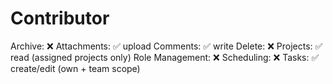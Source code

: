 # Contributor

Archive: ❌
Attachments: ✅ upload
Comments: ✅ write
Delete: ❌
Projects: ✅ read (assigned projects only)
Role Management: ❌
Scheduling: ❌
Tasks: ✅ create/edit (own + team scope)